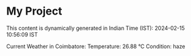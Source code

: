 # My Project

This content is dynamically generated in Indian Time (IST): 2024-02-15 10:56:09 IST


Current Weather in Coimbatore:
Temperature: 26.88 °C
Condition: haze

